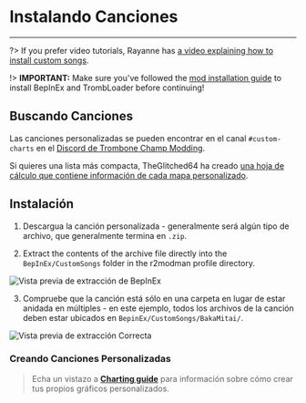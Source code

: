 # Instalando Canciones
---
?> If you prefer video tutorials, Rayanne has [a video explaining how to install custom songs](https://youtu.be/6ZVxxQPWZlM).

!> **IMPORTANT:** Make sure you've followed the [mod installation guide](installing-r2modman) to install BepInEx and TrombLoader before continuing!

## Buscando Canciones

Las canciones personalizadas se pueden encontrar en el canal `#custom-charts` en el [Discord de Trombone Champ Modding](https://discord.gg/KVzKRsbetJ).

Si quieres una lista más compacta, TheGlitched64 ha creado [una hoja de cálculo que contiene información de cada mapa personalizado](https://docs.google.com/spreadsheets/d/1xpoUnHdSJFqOQEK_637-HCECYtJsgK91oY4dRuDMtik/edit?usp=sharing).

## Instalación

1. Descargua la canción personalizada - generalmente será algún tipo de archivo, que generalmente termina en `.zip`.

2. Extract the contents of the archive file directly into the `BepInEx/CustomSongs` folder in the r2modman profile directory.

![Vista previa de extracción de BepInEx](../docs/files/customsongextract.png)

3. Compruebe que la canción está sólo en una carpeta en lugar de estar anidada en múltiples - en este ejemplo, todos los archivos de la canción deben estar ubicados en `BepinEx/CustomSongs/BakaMitai/`.

![Vista previa de extracción Correcta](../docs/files/customsongcorrect.png)

### Creando Canciones Personalizadas

> Echa un vistazo a [**Charting guide**](creating-charts) para información sobre cómo crear tus propios gráficos personalizados.